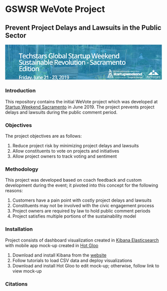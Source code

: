 # GSWSR WeVote Project

## Prevent Project Delays and Lawsuits in the Public Sector

![GSWSR](https://github.com/walteryu/wevote/blob/master/images/gswsr_logo.png)

### Introduction

This repository contains the initial WeVote project which was developed at [Startup Weekend Sacramento](http://communities.techstars.com/usa/sacramento/startup-weekend/14400) in June 2019. The project prevents project delays and lawsuits during the public comment period.

### Objectives

The project objectives are as follows:

1. Reduce project risk by minimizing project delays and lawsuits
2. Allow constituents to vote on projects and initiatives
3. Allow project owners to track voting and sentiment

### Methodology

This project was developed based on coach feedback and custom development during the event; it pivoted into this concept for the following reasons:

1. Customers have a pain point with costly project delays and lawsuits
2. Constituents may not be involved with the civic engagement process
3. Project owners are required by law to hold public comment periods
4. Project satisfies multiple portions of the sustainability model

### Installation

Project consists of dashboard visualization created in [Kibana Elasticsearch](https://www.elastic.co/products/kibana) with mobile app mock-up created in [Hot Gloo](https://www.hotgloo.com/)

1. Download and install Kibana from the [website](https://www.elastic.co/products/kibana)
2. Follow tutorials to load CSV data and deploy visualizations
3. Download and install Hot Gloo to edit mock-up; otherwise, follow link to view mock-up

### Citations

